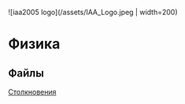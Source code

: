 ![iaa2005 logo](/assets/IAA_Logo.jpeg | width=200)
# Физика
## Файлы
[Столкновения](https://iaa2005.tk/files/Столкновения.zip)

